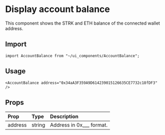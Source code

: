 # Display account balance

This component shows the STRK and ETH balance of the connected wallet address.

## Import

```
import AccountBalance from "~/ui_components/AccountBalance";
```

## Usage

```
<AccountBalance address="0x34aA3F359A9D614239015126635CE7732c18fDF3" />
```

## Props

| Prop    | Type   | Description                 |
| :------ | :----- | :-------------------------- |
| address | string | Address in 0x\_\_\_ format. |

